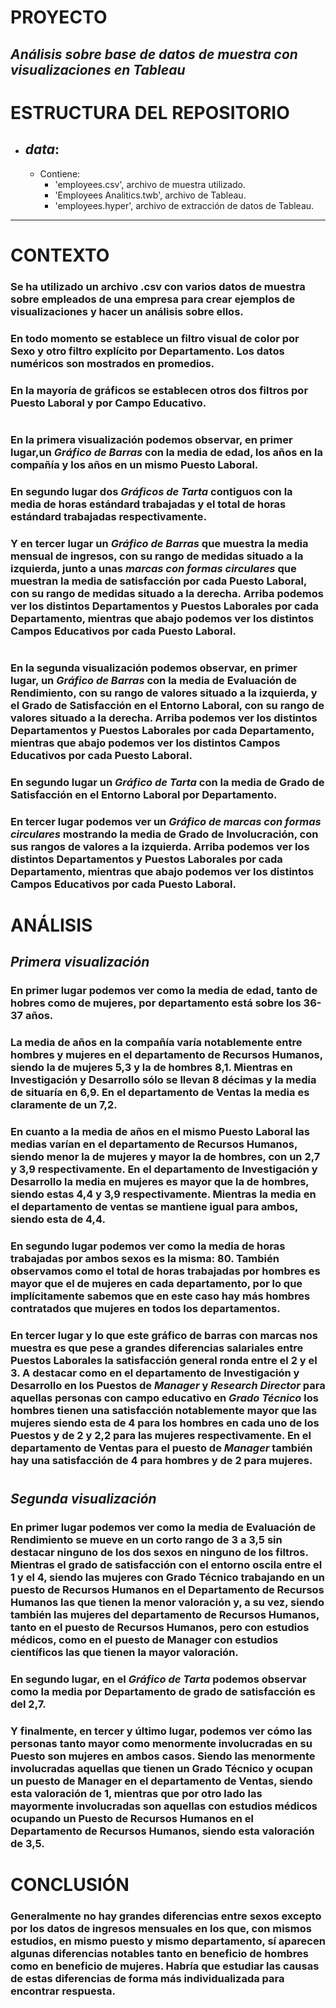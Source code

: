 # **PROYECTO**
## *Análisis sobre base de datos de muestra con visualizaciones en Tableau*

# **ESTRUCTURA DEL REPOSITORIO**
* ## ***data***:
    - Contiene:
        * 'employees.csv', archivo de muestra utilizado.
        * 'Employees Analitics.twb', archivo de Tableau.
        * 'employees.hyper', archivo de extracción de datos de Tableau.
----  
#
# **CONTEXTO**
### Se ha utilizado un archivo .csv con varios datos de muestra sobre empleados de una empresa para crear ejemplos de visualizaciones y hacer un análisis sobre ellos.
### En todo momento se establece un filtro visual de color por Sexo y otro filtro explícito por Departamento. Los datos numéricos son mostrados en promedios.
### En la mayoría de gráficos se establecen otros dos filtros por Puesto Laboral y por Campo Educativo.
#
### En la **primera visualización** podemos observar, en primer lugar,un *Gráfico de Barras* con la media de edad, los años en la compañía y los años en un mismo Puesto Laboral.
### En segundo lugar dos *Gráficos de Tarta* contiguos con la media de horas estándard trabajadas y el total de horas estándard trabajadas respectivamente.
### Y en tercer lugar un *Gráfico de Barras* que muestra la media mensual de ingresos, con su rango de medidas situado a la izquierda, junto a unas *marcas con formas circulares* que muestran la media de satisfacción por cada Puesto Laboral, con su rango de medidas situado a la derecha. Arriba podemos ver los distintos Departamentos y Puestos Laborales por cada Departamento, mientras que abajo podemos ver los distintos Campos Educativos por cada Puesto Laboral.
#
### En la **segunda visualización** podemos observar, en primer lugar, un *Gráfico de Barras* con la media de Evaluación de Rendimiento, con su rango de valores situado a la izquierda, y el Grado de Satisfacción en el Entorno Laboral, con su rango de valores situado a la derecha. Arriba podemos ver los distintos Departamentos y Puestos Laborales por cada Departamento, mientras que abajo podemos ver los distintos Campos Educativos por cada Puesto Laboral.
### En segundo lugar un *Gráfico de Tarta* con la media de Grado de Satisfacción en el Entorno Laboral por Departamento.
### En tercer lugar podemos ver un *Gráfico de marcas con formas circulares* mostrando la media de Grado de Involucración, con sus rangos de valores a la izquierda. Arriba podemos ver los distintos Departamentos y Puestos Laborales por cada Departamento, mientras que abajo podemos ver los distintos Campos Educativos por cada Puesto Laboral.
#
#
# **ANÁLISIS**
## *Primera visualización*
### En primer lugar podemos ver como la media de edad, tanto de hobres como de mujeres, por departamento está sobre los 36-37 años.
### La media de años en la compañía varía notablemente entre hombres y mujeres en el departamento de Recursos Humanos, siendo la de mujeres 5,3 y la de hombres 8,1. Mientras en Investigación y Desarrollo sólo se llevan 8 décimas y la media de situaría en 6,9. En el departamento de Ventas la media es claramente de un 7,2.
### En cuanto a la media de años en el mismo Puesto Laboral las medias varían en el departamento de Recursos Humanos, siendo menor la de mujeres y mayor la de hombres, con un 2,7 y 3,9 respectivamente. En el departamento de Investigación y Desarrollo la media en mujeres es mayor que la de hombres, siendo estas 4,4 y 3,9 respectivamente. Mientras la media en el departamento de ventas se mantiene igual para ambos, siendo esta de 4,4.
### En segundo lugar podemos ver como la **media** de horas trabajadas por ambos sexos es la misma: 80. También observamos como el **total** de horas trabajadas por hombres es mayor que el de mujeres en cada departamento, por lo que implícitamente sabemos que en este caso hay más hombres contratados que mujeres en todos los departamentos.
### En tercer lugar y lo que este gráfico de barras con marcas nos muestra es que pese a grandes diferencias salariales entre Puestos Laborales la satisfacción general ronda entre el 2 y el 3. A destacar como en el departamento de Investigación y Desarrollo en los Puestos de *Manager* y *Research Director* para aquellas personas con campo educativo en *Grado Técnico* los hombres tienen una satisfacción notablemente mayor que las mujeres siendo esta de 4 para los hombres en cada uno de los Puestos y de 2 y 2,2 para las mujeres respectivamente. En el departamento de Ventas para el puesto de *Manager* también hay una satisfacción de 4 para hombres y de 2 para mujeres.
#
## *Segunda visualización*
### En primer lugar podemos ver como la media de Evaluación de Rendimiento se mueve en un corto rango de 3 a 3,5 sin destacar ninguno de los dos sexos en ninguno de los filtros. Mientras el grado de satisfacción con el entorno oscila entre el 1 y el 4, siendo las mujeres con Grado Técnico trabajando en un puesto de Recursos Humanos en el Departamento de Recursos Humanos las que tienen la menor valoración y, a su vez, siendo también las mujeres del departamento de Recursos Humanos, tanto en el puesto de Recursos Humanos, pero con estudios médicos, como en el puesto de Manager con estudios científicos las que tienen la mayor valoración.
### En segundo lugar, en el *Gráfico de Tarta* podemos observar como la media por Departamento de grado de satisfacción es del 2,7.
### Y finalmente, en tercer y último lugar, podemos ver cómo las personas tanto mayor como menormente involucradas en su Puesto son mujeres en ambos casos. Siendo las menormente involucradas aquellas que tienen un Grado Técnico y ocupan un puesto de Manager en el departamento de Ventas, siendo esta valoración de 1, mientras que por otro lado las mayormente involucradas son aquellas con estudios médicos ocupando un Puesto de Recursos Humanos en el Departamento de Recursos Humanos, siendo esta valoración de 3,5.
#
# **CONCLUSIÓN**
### Generalmente no hay grandes diferencias entre sexos excepto por los datos de ingresos mensuales en los que, con mismos estudios, en mismo puesto y mismo departamento, sí aparecen algunas diferencias notables tanto en beneficio de hombres como en beneficio de mujeres. Habría que estudiar las causas de estas diferencias de forma más individualizada para encontrar respuesta.